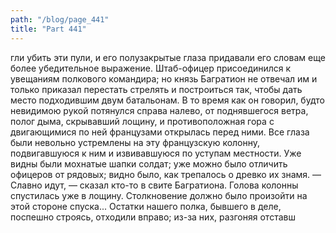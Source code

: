 ```yaml
---
path: "/blog/page_441"
title: "Part 441"
---
```


гли убить эти пули, и его полузакрытые глаза придавали его словам еще более убедительное выражение. Штаб-офицер присоединился к увещаниям полкового командира; но князь Багратион не отвечал им и только приказал перестать стрелять и построиться так, чтобы дать место подходившим двум батальонам. В то время как он говорил, будто невидимою рукой потянулся справа налево, от поднявшегося ветра, полог дыма, скрывавший лощину, и противоположная гора с двигающимися по ней французами открылась перед ними. Все глаза были невольно устремлены на эту французскую колонну, подвигавшуюся к ним и извивавшуюся по уступам местности. Уже видны были мохнатые шапки солдат; уже можно было отличить офицеров от рядовых; видно было, как трепалось о древко их знамя.
— Славно идут, — сказал кто-то в свите Багратиона.
Голова колонны спустилась уже в лощину. Столкновение должно было произойти на этой стороне спуска...
Остатки нашего полка, бывшего в деле, поспешно строясь, отходили вправо; из-за них, разгоняя отставш
